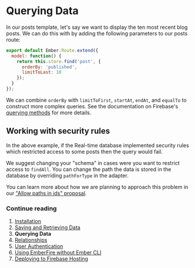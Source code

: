 # Querying Data

In our posts template, let's say we want to display the ten most recent blog posts. We can do this with by adding the following parameters to our posts route:

```js
export default Ember.Route.extend({
  model: function() {
    return this.store.find('post', {
      orderBy: 'published',
      limitToLast: 10
    });
  }
});
```

We can combine `orderBy` with `limitToFirst`, `startAt`, `endAt`, and `equalTo` to construct more complex queries. See the documentation on Firebase's [querying methods](https://firebase.google.com/docs/database/web/retrieve-data#sorting_and_filtering_data) for more details.

## Working with security rules

In the above example, if the Real-time database implemented security rules which restricted access to some posts then the query would fail.

We suggest changing your "schema" in cases were you want to restrict access to `findAll`. You can change the path the data is stored in the database by overriding `pathForType` in the adapter.

You can learn more about how we are planning to approach this problem in our ["Allow paths in ids" proposal](https://github.com/firebase/emberfire/issues/432).


### Continue reading

1. [Installation](installation.md)
1. [Saving and Retrieving Data](saving-and-retrieving-data.md)
1. **Querying Data**
1. [Relationships](relationships.md)
1. [User Authentication](authentication.md)
1. [Using EmberFire without Ember CLI](without-ember-cli.md)
1. [Deploying to Firebase Hosting](deploying-to-firebase-hosting.md)

